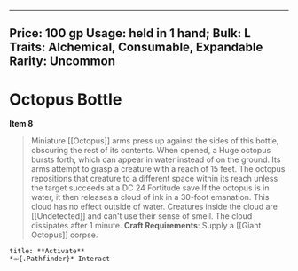 
---
Price: 100 gp
Usage: held in 1 hand;
Bulk: L
Traits: Alchemical, Consumable, Expandable
Rarity: Uncommon
---

# Octopus Bottle

**Item 8**

> Miniature [[Octopus]] arms press up against the sides of this bottle, obscuring the rest of its contents. When opened, a Huge octopus bursts forth, which can appear in water instead of on the ground. Its arms attempt to grasp a creature with a reach of 15 feet. The octopus repositions that creature to a different space within its reach unless the target succeeds at a DC 24 Fortitude save.If the octopus is in water, it then releases a cloud of ink in a 30-foot emanation. This cloud has no effect outside of water. Creatures inside the cloud are [[Undetected]] and can't use their sense of smell. The cloud dissipates after 1 minute.
**Craft Requirements**: Supply a [[Giant Octopus]] corpse.

```ad-embed-ability
title: **Activate**
*⬺{.Pathfinder}* Interact 
```
